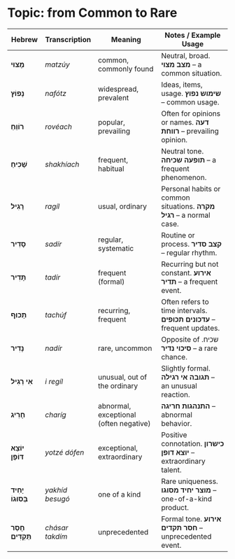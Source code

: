 # Topic: from Common to Rare

| **Hebrew**           | **Transcription** | **Meaning**                            | **Notes / Example Usage**                                          |
| -------------------- | ----------------- | -------------------------------------- | ------------------------------------------------------------------- |
| **מָצוּי**           | *matzúy*          | common, commonly found                 | Neutral, broad. **מצב מצוי** – a common situation.                   |
| **נָפוֹץ**           | *nafótz*          | widespread, prevalent                  | Ideas, items, usage. **שימוש נפוץ** – common usage.                  |
| **רוֹוֵחַ**          | *rovéach*         | popular, prevailing                    | Often for opinions or names. **דעה רווחת** – prevailing opinion.      |
| **שָׁכִיחַ**         | *shakhíach*       | frequent, habitual                     | Neutral tone. **תופעה שכיחה** – a frequent phenomenon.                 |
| **רָגִיל**           | *ragíl*           | usual, ordinary                        | Personal habits or common situations. **מקרה רגיל** – a normal case.  |
| **סָדִיר**           | *sadír*           | regular, systematic                    | Routine or process. **קצב סדיר** – regular rhythm.                    |
| **תָּדִיר**          | *tadír*           | frequent (formal)                      | Recurring but not constant. **אירוע תדיר** – a frequent event.         |
| **תָכוּף**           | *tachúf*          | recurring, frequent                    | Often refers to time intervals. **עדכונים תכופים** – frequent updates. |
| **נָדִיר**           | *nadír*           | rare, uncommon                         | Opposite of שכיח. **סיכוי נדיר** – a rare chance.                     |
| **אִי רְגִיל**       | *i regíl*         | unusual, out of the ordinary           | Slightly formal. **תגובה אי רגילה** – an unusual reaction.             |
| **חָרִיג**           | *charíg*          | abnormal, exceptional (often negative) | **התנהגות חריגה** – abnormal behavior.                                |
| **יוֹצֵא דּוֹפֶן**     | *yotzé dófen*     | exceptional, extraordinary             | Positive connotation. **כישרון יוצא דופן** – extraordinary talent.     |
| **יָחִיד בְּסוּגוֹ**    | *yakhíd besugó*   | one of a kind                          | Rare uniqueness. **מוצר יחיד מסוגו** – one-of-a-kind product.          |
| **חָסַר תַּקְדִּים**     | *chásar takdím*   | unprecedented                          | Formal tone. **אירוע חסר תקדים** – unprecedented event.                |
